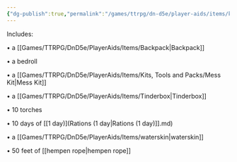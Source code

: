 ```yaml
---
{"dg-publish":true,"permalink":"/games/ttrpg/dn-d5e/player-aids/items/kits-tools-and-packs/explorer-s-pack/","tags":["TTRPG/DND/5e","utility","exploration","container"]}
---
```



Includes:  
  
• a [[Games/TTRPG/DnD5e/PlayerAids/Items/Backpack\|Backpack]]
  
• a bedroll
  
• a [[Games/TTRPG/DnD5e/PlayerAids/Items/Kits, Tools and Packs/Mess Kit\|Mess Kit]]
  
• a [[Games/TTRPG/DnD5e/PlayerAids/Items/Tinderbox\|Tinderbox]]
  
• 10 torches
  
• 10 days of [[1 day)](Rations (1 day\|Rations (1 day)]].md) 
  
• a [[Games/TTRPG/DnD5e/PlayerAids/Items/waterskin\|waterskin]]
  
• 50 feet of [[hempen rope\|hempen rope]]